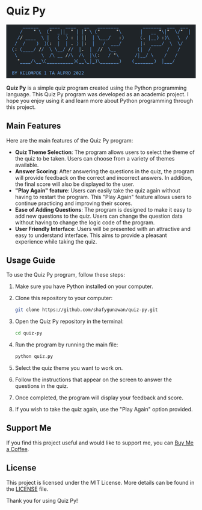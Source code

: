 # Quiz Py

![Screenshot](./screenshot.png)

**Quiz Py** is a simple quiz program created using the Python programming language. This Quiz Py program was developed as an academic project. I hope you enjoy using it and learn more about Python programming through this project.

## Main Features

Here are the main features of the Quiz Py program:

- **Quiz Theme Selection**: The program allows users to select the theme of the quiz to be taken. Users can choose from a variety of themes available.
- **Answer Scoring**: After answering the questions in the quiz, the program will provide feedback on the correct and incorrect answers. In addition, the final score will also be displayed to the user.
- **"Play Again" feature**: Users can easily take the quiz again without having to restart the program. This "Play Again" feature allows users to continue practicing and improving their scores.
- **Ease of Adding Questions**: The program is designed to make it easy to add new questions to the quiz. Users can change the question data without having to change the logic code of the program.
- **User Friendly Interface**: Users will be presented with an attractive and easy to understand interface. This aims to provide a pleasant experience while taking the quiz.

## Usage Guide

To use the Quiz Py program, follow these steps:

1. Make sure you have Python installed on your computer.
2. Clone this repository to your computer:

   ```bash
   git clone https://github.com/shafygunawan/quiz-py.git
   ```

3. Open the Quiz Py repository in the terminal:

   ```bash
   cd quiz-py
   ```

4. Run the program by running the main file:

   ```bash
   python quiz.py
   ```

5. Select the quiz theme you want to work on.
6. Follow the instructions that appear on the screen to answer the questions in the quiz.
7. Once completed, the program will display your feedback and score.
8. If you wish to take the quiz again, use the "Play Again" option provided.

## Support Me

If you find this project useful and would like to support me, you can <a href="https://www.buymeacoffee.com/shafygunawan" target="_blank">Buy Me a Coffee</a>.

## License

This project is licensed under the MIT License. More details can be found in the [LICENSE](https://github.com/shafygunawan/quiz-py/blob/main/LICENSE) file.

Thank you for using Quiz Py!
